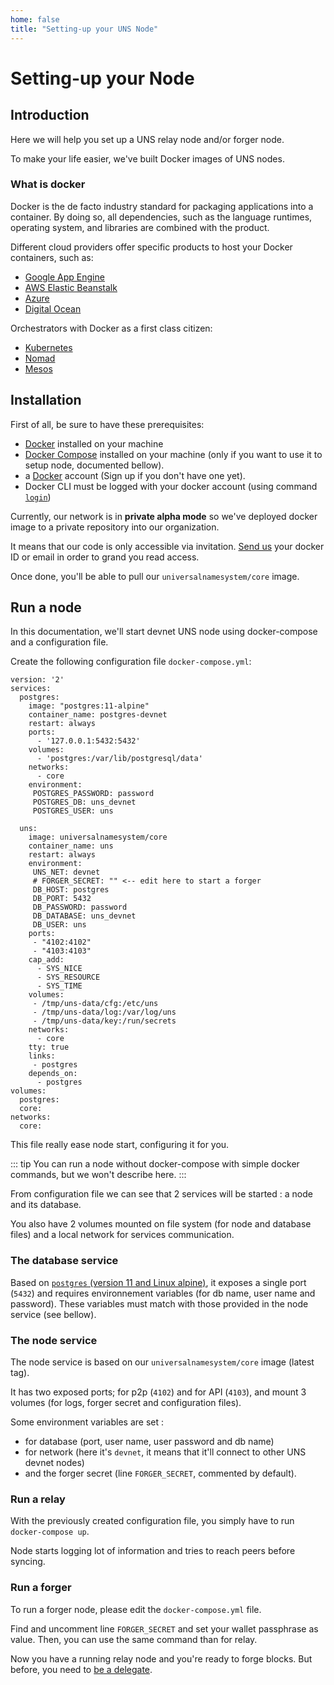 ```yaml
---
home: false
title: "Setting-up your UNS Node"
---
```


# Setting-up your Node

## Introduction

Here we will help you set up a UNS relay node and/or forger node.

To make your life easier, we've built Docker images of UNS nodes.

### What is docker 

Docker is the de facto industry standard for packaging applications into a container. By doing so, all dependencies, such as the language runtimes, operating system, and libraries are combined with the product.

Different cloud providers offer specific products to host your Docker containers, such as:

- [Google App Engine](https://cloud.google.com/appengine/)
- [AWS Elastic Beanstalk](https://docs.aws.amazon.com/elasticbeanstalk/latest/dg/Welcome.html)
- [Azure](https://azure.microsoft.com/en-us/services/kubernetes-service/docker/)
- [Digital Ocean](https://www.digitalocean.com/products/one-click-apps/docker/)

Orchestrators with Docker as a first class citizen:

- [Kubernetes](https://kubernetes.io/)
- [Nomad](https://www.nomadproject.io/)
- [Mesos](http://mesos.apache.org/)

## Installation

First of all, be sure to have these prerequisites:
- [Docker](https://docs.docker.com/install) installed on your machine
- [Docker Compose](https://docs.docker.com/compose/install) installed on your machine (only if you want to use it to setup node, documented bellow).
- a [Docker](https://hub.docker.com/) account (Sign up if you don't have one yet).
- Docker CLI must be logged with your docker account (using command [`login`](https://docs.docker.com/engine/reference/commandline/login/))

Currently, our network is in **private alpha mode** so we've deployed docker image to a private repository into our organization.

It means that our code is only accessible via invitation. [Send us](mailto:contact@unik-name.com) your docker ID or email in order to grand you read access. 

Once done, you'll be able to pull our `universalnamesystem/core` image.

## Run a node

In this documentation, we'll start devnet UNS node using docker-compose and a configuration file.

Create the following configuration file `docker-compose.yml`: 

```docker
version: '2'
services:
  postgres:
    image: "postgres:11-alpine"
    container_name: postgres-devnet
    restart: always
    ports:
      - '127.0.0.1:5432:5432'
    volumes:
      - 'postgres:/var/lib/postgresql/data'
    networks:
      - core 
    environment:
     POSTGRES_PASSWORD: password
     POSTGRES_DB: uns_devnet
     POSTGRES_USER: uns

  uns:
    image: universalnamesystem/core
    container_name: uns
    restart: always
    environment:
     UNS_NET: devnet
     # FORGER_SECRET: "" <-- edit here to start a forger
     DB_HOST: postgres
     DB_PORT: 5432
     DB_PASSWORD: password
     DB_DATABASE: uns_devnet
     DB_USER: uns
    ports:
     - "4102:4102"
     - "4103:4103"
    cap_add:
      - SYS_NICE
      - SYS_RESOURCE
      - SYS_TIME
    volumes:
     - /tmp/uns-data/cfg:/etc/uns
     - /tmp/uns-data/log:/var/log/uns
     - /tmp/uns-data/key:/run/secrets
    networks:
      - core 
    tty: true
    links:
     - postgres
    depends_on:
      - postgres
volumes:
  postgres:
  core:
networks:
  core:
```

This file really ease node start, configuring it for you. 

::: tip
You can run a node without docker-compose with simple docker commands, but we won't describe here.
:::

From configuration file we can see that 2 services will be started : a node and its database.

You also have 2 volumes mounted on file system (for node and database files) and a local network for services communication.

### The database service

Based on [`postgres` (version 11 and Linux alpine)](https://github.com/docker-library/postgres/blob/0a66d53fface5ccc8274f99712ba2f382a1caf42/11/alpine/Dockerfile), it exposes a single port (`5432`) and requires environnement variables (for db name, user name and password).
These variables must match with those provided in the node service (see bellow).

### The node service

The node service is based on our `universalnamesystem/core` image (latest tag). 

It has two exposed ports; for p2p (`4102`) and for API (`4103`), and mount 3 volumes (for logs, forger secret and configuration files).

Some environment variables are set :
- for database (port, user name, user password and db name)
- for network (here it's `devnet`, it means that it'll connect to other UNS devnet nodes)
- and the forger secret (line `FORGER_SECRET`, commented by default). 

### Run a relay

With the previously created configuration file, you simply have to run `docker-compose up`.

Node starts logging lot of information and tries to reach peers before syncing.

### Run a forger

To run a forger node, please edit the `docker-compose.yml` file.

Find and uncomment line `FORGER_SECRET` and set your wallet passphrase as value. Then, you can use the same command than for relay.

Now you have a running relay node and you're ready to forge blocks. But before, you need to [be a delegate](/uns-network-player/#becoming-a-delegate).



